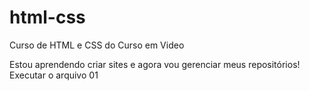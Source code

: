 # html-css
 Curso de HTML e CSS do Curso em Video
 
 Estou aprendendo criar sites e agora vou gerenciar meus repositórios!
 <a hrf="https://danilosoares89.github.io/html-css/exercicios/exe01/index.html">Executar o arquivo 01<a>
